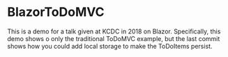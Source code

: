 # BlazorToDoMVC

This is a demo for a talk given at KCDC in 2018 on Blazor.  Specifically, this demo shows o only the traditional ToDoMVC example, but the last commit shows how you could add local storage to make the ToDoItems persist.
